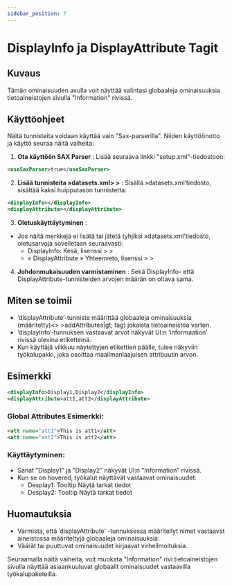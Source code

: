 ```yaml
---
sidebar_position: 7
---
```

# DisplayInfo ja DisplayAttribute Tagit

## Kuvaus
Tämän ominaisuuden avulla voit näyttää valintasi globaaleja ominaisuuksia tietoaineistojen sivulla "Information" rivissä.

## Käyttöohjeet
Näitä tunnisteita voidaan käyttää vain "Sax-parserilla". Niiden käyttöönotto ja käyttö seuraa näitä vaiheita:

1.  **Ota käyttöön SAX Parser** :
Lisää seuraava linkki "setup.xml"-tiedostoon:
   ```xml
   <useSaxParser>true</useSaxParser>
   ```

2.  **Lisää tunnisteita »datasets.xml&gt; &gt;** :
Sisällä »datasets.xml’tiedosto, sisältää kaksi huipputason tunnistetta:
   ```xml
   <displayInfo></displayInfo>
   <displayAttribute></displayAttribute>
   ```

3.  **Oletuskäyttäytyminen** :
   - Jos näitä merkkejä ei lisätä tai jätetä tyhjiksi »datasets.xml’tiedosto, oletusarvoja sovelletaan seuraavasti:
     - DisplayInfo: Kesä, lisenssi &gt; &gt;
     - « DisplayAttribute » Yhteenveto, lisenssi &gt; &gt;

4.  **Johdonmukaisuuden varmistaminen** :
Sekä DisplayInfo- että DisplayAttribute-tunnisteiden arvojen määrän on oltava sama.

## Miten se toimii
- ’displayAttribute’-tunniste määrittää globaaleja ominaisuuksia (määritetty)&lt;&gt; &gt;addAttributes|gt; tag) jokaista tietoaineistoa varten.
- ’displayInfo’-tunnuksen vastaavat arvot näkyvät UI:n ’informaation’ rivissä olevina etiketteinä.
- Kun käyttäjä vilkkuu näytettyjen etikettien päälle, tulee näkyviin työkalupakki, joka osoittaa maailmanlaajuisen attribuutin arvon.

## Esimerkki
```xml
<displayInfo>Display1,Display2</displayInfo>
<displayAttribute>att1,att2</displayAttribute>
```

### Global Attributes Esimerkki:
```xml
<att name="att1">This is att1</att>
<att name="att2">This is att2</att>
```

### Käyttäytyminen:
- Sanat ”Display1” ja ”Display2” näkyvät UI:n ”Information” rivissä.
- Kun se on hovered, työkalut näyttävät vastaavat ominaisuudet:
  - Desplay1: Tooltip Näytä tarkat tiedot
  - Desplay2: Tooltip Näytä tarkat tiedot

## Huomautuksia
- Varmista, että ’displayAttribute’ -tunnuksessa määritellyt nimet vastaavat aineistossa määriteltyjä globaaleja ominaisuuksia.
- Väärät tai puuttuvat ominaisuudet kirjaavat virheilmoituksia.

Seuraamalla näitä vaiheita, voit muokata "Information" rivi tietoaineistojen sivulla näyttää asiaankuuluvat globaalit ominaisuudet vastaavilla työkalupaketeilla.
